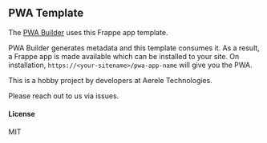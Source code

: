 ## PWA Template

The [PWA Builder](https://github.com/aerele/pwa-builder.git) uses this Frappe app template.

PWA Builder generates metadata and this template consumes it. As a result, a Frappe app is made available which can be installed to your site. On installation, `https://<your-sitename>/pwa-app-name` will give you the PWA.

This is a hobby project by developers at Aerele Technologies. 

Please reach out to us via issues.

#### License

MIT
